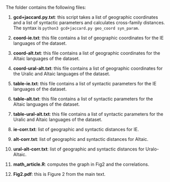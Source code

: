 The folder contains the following files:

1. **gcd+jaccard.py.txt**: this script takes a list of geographic coordinates and a list of syntactic parameters and calculates cross-family distances. The syntax is ```python3 gcd+jaccard.py geo_coord syn_param```.

2. **coord-ie.txt**: this file contains a list of geographic coordinates for the IE languages of the dataset.

3. **coord-alt.txt**: this file contains a list of geographic coordinates for the Altaic languages of the dataset.

4. **coord-ural-alt.txt**: this file contains a list of geographic coordinates for the Uralic and Altaic languages of the dataset.

5. **table-ie.txt**: this file contains a list of syntactic parameters for the IE languages of the dataset.

6. **table-alt.txt**: this file contains a list of syntactic parameters for the Altaic languages of the dataset.

7. **table-ural-alt.txt**: this file contains a list of syntactic parameters for the Uralic and Altaic languages of the dataset.

8. **ie-corr.txt**: list of geographic and syntactic distances for IE.

9. **alt-corr.txt**: list of geographic and syntactic distances for Altaic.

10. **ural-alt-corr.txt**: list of geographic and syntactic distances for Uralo-Altaic. 

11. **math_article.R**: computes the graph in Fig2 and the correlations.

12. **Fig2.pdf**: this is Figure 2 from the main text.
